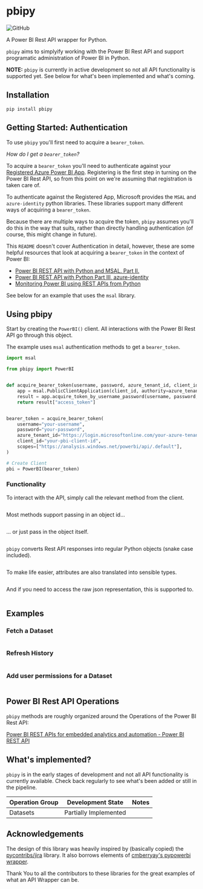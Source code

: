 # pbipy

![GitHub](https://img.shields.io/github/license/andrewvillazon/pbipy)

A Power BI Rest API wrapper for Python. 

`pbipy` aims to simplyify working with the Power BI Rest API and support programatic administration of Power BI in Python.

**NOTE:** `pbipy` is currently in active development so not all API functionality is supported yet. See below for what's been implemented and what's coming.

## Installation

```console
pip install pbipy
```


## Getting Started: Authentication

To use `pbipy` you'll first need to acquire a `bearer_token`.

*How do I get a `bearer_token`?*

To acquire a `bearer_token` you'll need to authenticate against your [Registered Azure Power BI App](https://learn.microsoft.com/en-us/power-bi/developer/embedded/register-app?tabs=customers). Registering is the first step in turning on the Power BI Rest API, so from this point on we're assuming that registration is taken care of.

To authenticate against the Registered App, Microsoft provides the `MSAL` and `azure-identity` python libraries. These libraries support many different ways of acquiring a `bearer_token`.

Because there are multiple ways to acquire the token, `pbipy` assumes you'll do this in the way that suits, rather than directly handling authentication (of course, this might change in future).

This `README` doesn't cover Authentication in detail, however, these are some helpful resources that look at acquiring a `bearer_token` in the context of Power BI:

* [Power BI REST API with Python and MSAL. Part II.](https://www.datalineo.com/post/power-bi-rest-api-with-python-and-msal-part-ii)
* [Power BI REST API with Python Part III, azure-identity](https://www.datalineo.com/post/power-bi-rest-api-with-python-part-iii-azure-identity)
* [Monitoring Power BI using REST APIs from Python](https://data-goblins.com/power-bi/power-bi-api-python)

See below for an example that uses the `msal` library.

## Using pbipy

Start by creating the `PowerBI()` client. All interactions with the Power BI Rest API go through this object. 

The example uses `msal` authentication methods to get a `bearer_token`.

```python
import msal

from pbipy import PowerBI


def acquire_bearer_token(username, password, azure_tenant_id, client_id, scopes):
    app = msal.PublicClientApplication(client_id, authority=azure_tenant_id)
    result = app.acquire_token_by_username_password(username, password, scopes)
    return result["access_token"]


bearer_token = acquire_bearer_token(
    username="your-username",
    password="your-password",
    azure_tenant_id="https://login.microsoftonline.com/your-azure-tenant-id",
    client_id="your-pbi-client-id",
    scopes=["https://analysis.windows.net/powerbi/api/.default"],
)

# Create Client
pbi = PowerBI(bearer_token)
```

### Functionality

To interact with the API, simply call the relevant method from the client.

```python
```

Most methods support passing in an object id...

```python
```

... or just pass in the object itself.

```python
```

`pbipy` converts Rest API responses into regular Python objects (snake case included).

```python
```

To make life easier, attributes are also translated into sensible types.

```python
```

And if you need to access the raw json representation, this is supported to.

```python
```

## Examples

### Fetch a Dataset

```python
```

### Refresh History

```python
```

### Add user permissions for a Dataset

```python
```

## Power BI Rest API Operations

`pbipy` methods are roughly organized around the Operations of the Power BI Rest API:

[Power BI REST APIs for embedded analytics and automation - Power BI REST API](https://learn.microsoft.com/en-us/rest/api/power-bi/)


## What's implemented?

`pbipy` is in the early stages of development and not all API functionality is currently available. Check back regularly to see what's been added or still in the pipeline.

| Operation Group 	| Development State     	| Notes 	|
|-----------------	|-----------------------	|-------	|
| Datasets        	| Partially Implemented 	|       	|

## Acknowledgements

The design of this library was heavily inspired by (basically copied) the [pycontribs/jira](https://github.com/pycontribs/jira) library. It also borrows elements of [cmberryay's pypowerbi wrapper](https://github.com/cmberryau/pypowerbi).

Thank You to all the contributors to these libraries for the great examples of what an API Wrapper can be.